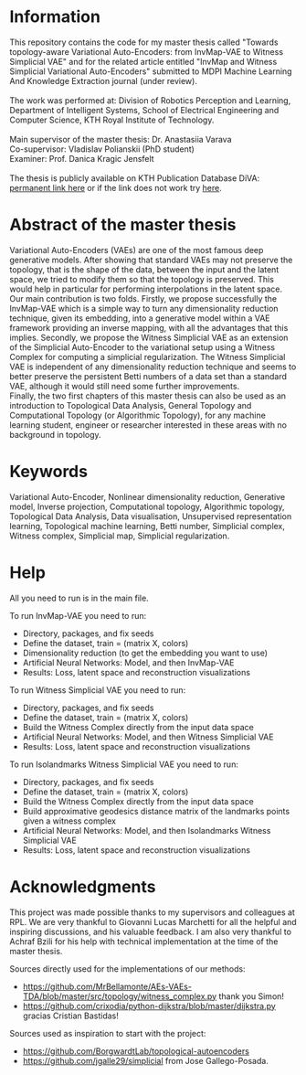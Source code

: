 # Information
This repository contains the code for my master thesis called "Towards topology-aware Variational Auto-Encoders: from InvMap-VAE to Witness Simplicial VAE" and for the related article entitled "InvMap and Witness Simplicial Variational Auto-Encoders" submitted to MDPI Machine Learning And Knowledge Extraction journal (under review). <br />
<br />
The work was performed at: Division of Robotics Perception and Learning, Department of Intelligent Systems, School of Electrical Engineering and Computer Science, KTH Royal Institute of Technology. <br />
<br />
Main supervisor of the master thesis: Dr. Anastasiia Varava <br />
Co-supervisor: Vladislav Polianskii (PhD student) <br />
Examiner: Prof. Danica Kragic Jensfelt <br />
<br />
The thesis is publicly available on KTH Publication Database DiVA: [permanent link here](http://urn.kb.se/resolve?urn=urn:nbn:se:kth:diva-309487) or if the link does not work try [here](http://kth.diva-portal.org/smash/record.jsf?pid=diva2%3A1642320&dswid=-7436).

# Abstract of the master thesis
Variational Auto-Encoders (VAEs) are one of the most famous deep generative models. After showing that standard VAEs may not preserve the topology, that is the shape of the data, between the input and the latent space, we tried to modify them so that the topology is preserved. This would help in particular for performing interpolations in the latent space.<br />
Our main contribution is two folds. Firstly, we propose successfully the InvMap-VAE which is a simple way to turn any dimensionality reduction technique, given its embedding, into a generative model within a VAE framework providing an inverse mapping, with all the advantages that this implies. Secondly, we propose the Witness Simplicial VAE as an extension of the Simplicial Auto-Encoder to the variational setup using a Witness Complex for computing a simplicial regularization. The Witness Simplicial VAE is independent of any dimensionality reduction technique and seems to better preserve the persistent Betti numbers of a data set than a standard VAE, although it would still need some further improvements.<br />
Finally, the two first chapters of this master thesis can also be used as an introduction to Topological Data Analysis, General Topology and Computational Topology (or Algorithmic Topology), for any machine learning student, engineer or researcher interested in these areas with no background in topology.

# Keywords
Variational Auto-Encoder, Nonlinear dimensionality reduction, Generative model, Inverse projection, Computational topology, Algorithmic topology, Topological Data Analysis, Data visualisation, Unsupervised representation learning, Topological machine learning, Betti number, Simplicial complex, Witness complex, Simplicial map, Simplicial regularization.

# Help
All you need to run is in the main file.

To run InvMap-VAE you need to run:
- Directory, packages, and fix seeds
- Define the dataset, train = (matrix X, colors)
- Dimensionality reduction (to get the embedding you want to use)
- Artificial Neural Networks: Model, and then InvMap-VAE
- Results: Loss, latent space and reconstruction visualizations

To run Witness Simplicial VAE you need to run:
- Directory, packages, and fix seeds
- Define the dataset, train = (matrix X, colors)
- Build the Witness Complex directly from the input data space
- Artificial Neural Networks: Model, and then Witness Simplicial VAE
- Results: Loss, latent space and reconstruction visualizations

To run Isolandmarks Witness Simplicial VAE you need to run:
- Directory, packages, and fix seeds
- Define the dataset, train = (matrix X, colors)
- Build the Witness Complex directly from the input data space
- Build approximative geodesics distance matrix of the landmarks points given a witness complex
- Artificial Neural Networks: Model, and then Isolandmarks Witness Simplicial VAE
- Results: Loss, latent space and reconstruction visualizations

# Acknowledgments

This project was made possible thanks to my supervisors and colleagues at RPL. We are very thankful to Giovanni Lucas Marchetti for all the helpful and inspiring discussions, and his valuable feedback. I am also very thankful to Achraf Bzili for his help with technical implementation at the time of the master thesis.

Sources directly used for the implementations of our methods:
- https://github.com/MrBellamonte/AEs-VAEs-TDA/blob/master/src/topology/witness_complex.py thank you Simon!
- https://github.com/crixodia/python-dijkstra/blob/master/dijkstra.py gracias Cristian Bastidas!

Sources used as inspiration to start with the project:
- https://github.com/BorgwardtLab/topological-autoencoders
- https://github.com/jgalle29/simplicial from Jose Gallego-Posada.
